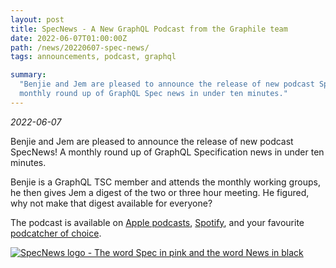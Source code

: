 ```yaml
---
layout: post
title: SpecNews - A New GraphQL Podcast from the Graphile team
date: 2022-06-07T01:00:00Z
path: /news/20220607-spec-news/
tags: announcements, podcast, graphql

summary:
  "Benjie and Jem are pleased to announce the release of new podcast SpecNews! A
  monthly round up of GraphQL Spec news in under ten minutes."
---
```


_2022-06-07_

<p class="intro">Benjie and Jem are pleased to announce the release of new podcast
SpecNews! A monthly round up of GraphQL Specification news in under ten minutes.</p>

Benjie is a GraphQL TSC member and attends the monthly working groups, he then
gives Jem a digest of the two or three hour meeting. He figured, why not make
that digest available for everyone?

The podcast is available on
[Apple podcasts](https://podcasts.apple.com/us/podcast/specnews-graphql-digests/id1628494077),
[Spotify](https://open.spotify.com/show/69vo1Wrlda6EP3EzIZnzjf), and your
favourite
[podcatcher of choice](https://anchor.fm/specnews/episodes/0--Hello-World-e1jghe1).

<div class="flex flex-wrap justify-around">
<a href="https://specnewspod.com" target="_blank"><img alt="SpecNews logo - The word Spec in pink and the word News in black" src="/images/news/SpecNews.png" style="max-height: 500px" /></a>
</div>
